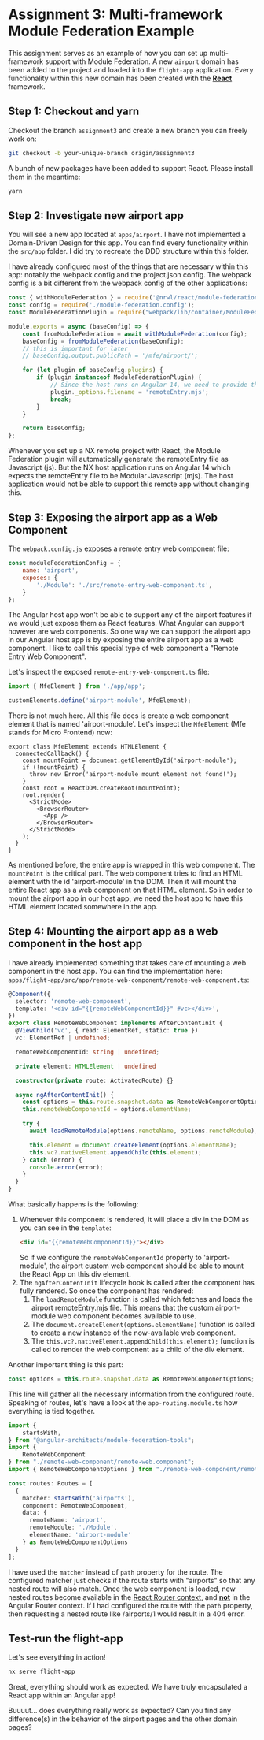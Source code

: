 # Assignment 3: Multi-framework Module Federation Example

This assignment serves as an example of how you can set up multi-framework support with Module Federation.
A new `airport` domain has been added to the project and loaded into the `flight-app` application. Every
functionality within this new domain has been created with the <u>**React**</u> framework.

## Step 1: Checkout and yarn

Checkout the branch `assignment3` and create a new branch you can freely work on:

```bash
git checkout -b your-unique-branch origin/assignment3
```

A bunch of new packages have been added to support React. Please install them in the meantime:

```bash
yarn
```

## Step 2: Investigate new airport app

You will see a new app located at `apps/airport`. I have not implemented a Domain-Driven Design for this app. You
can find every functionality within the `src/app` folder. I did try to recreate the DDD structure
within this folder.

I have already configured most of the things that are necessary within this app: notably the
webpack config and the project.json config. The webpack config is a bit different from the webpack
config of the other applications:

```js
const { withModuleFederation } = require('@nrwl/react/module-federation');
const config = require('./module-federation.config');
const ModuleFederationPlugin = require("webpack/lib/container/ModuleFederationPlugin");

module.exports = async (baseConfig) => {
    const fromModuleFederation = await withModuleFederation(config);
    baseConfig = fromModuleFederation(baseConfig);
    // this is important for later
    // baseConfig.output.publicPath = '/mfe/airport/';

    for (let plugin of baseConfig.plugins) {
        if (plugin instanceof ModuleFederationPlugin) {
            // Since the host runs on Angular 14, we need to provide the remoteEntry file as a modular javascript type
            plugin._options.filename = 'remoteEntry.mjs';
            break;
        }
    }

    return baseConfig;
};
```

Whenever you set up a NX remote project with React, the Module Federation plugin will automatically
generate the remoteEntry file as Javascript (js). But the NX host application runs on Angular 14 which
expects the remoteEntry file to be Modular Javascript (mjs). The host application would not
be able to support this remote app without changing this.

## Step 3: Exposing the airport app as a Web Component

The `webpack.config.js` exposes a remote entry web component file:

```js
const moduleFederationConfig = {
    name: 'airport',
    exposes: {
        './Module': './src/remote-entry-web-component.ts',
    }
};
```

The Angular host app won't be able to support any of the airport features if we would just expose them as
React features. What Angular can support however are web components. So one way we can support the
airport app in our Angular host app is by exposing the entire airport app as a web component. I
like to call this special type of web component a "Remote Entry Web Component".

Let's inspect the exposed `remote-entry-web-component.ts` file:

```ts
import { MfeElement } from './app/app';

customElements.define('airport-module', MfeElement);
```

There is not much here. All this file does is create a web component element that is named
'airport-module'. Let's inspect the `MfeElement` (Mfe stands for Micro Frontend) now:

```tsx
export class MfeElement extends HTMLElement {
  connectedCallback() {
    const mountPoint = document.getElementById('airport-module');
    if (!mountPoint) {
      throw new Error('airport-module mount element not found!');
    }
    const root = ReactDOM.createRoot(mountPoint);
    root.render(
      <StrictMode>
        <BrowserRouter>
          <App />
        </BrowserRouter>
      </StrictMode>
    );
  }
}
```

As mentioned before, the entire app is wrapped in this web component. The `mountPoint` is the
critical part. The web component tries to find an HTML element with the id 'airport-module' in
the DOM. Then it will mount the entire React app as a web component on that HTML element. So in
order to mount the airport app in our host app, we need the host app to have this HTML element
located somewhere in the app.

## Step 4: Mounting the airport app as a web component in the host app

I have already implemented something that takes care of mounting a web component in the host app.
You can find the implementation here: `apps/flight-app/src/app/remote-web-component/remote-web-component.ts`:

```ts
@Component({
  selector: 'remote-web-component',
  template: '<div id="{{remoteWebComponentId}}" #vc></div>',
})
export class RemoteWebComponent implements AfterContentInit {
  @ViewChild('vc', { read: ElementRef, static: true })
  vc: ElementRef | undefined;

  remoteWebComponentId: string | undefined;

  private element: HTMLElement | undefined

  constructor(private route: ActivatedRoute) {}

  async ngAfterContentInit() {
    const options = this.route.snapshot.data as RemoteWebComponentOptions;
    this.remoteWebComponentId = options.elementName;

    try {
      await loadRemoteModule(options.remoteName, options.remoteModule);

      this.element = document.createElement(options.elementName);
      this.vc?.nativeElement.appendChild(this.element);
    } catch (error) {
      console.error(error);
    }
  }
}
```

What basically happens is the following:

1. Whenever this component is rendered, it will place a div in the DOM as you can see in the
   `template`: 
   ```html
   <div id="{{remoteWebComponentId}}"></div>
   ```
   So if we configure the `remoteWebComponentId` property to 'airport-module', the airport custom web
   component should be able to mount the React App on this div element.
2. The `ngAfterContentInit` lifecycle hook is called after the component has fully rendered.
   So once the component has rendered:
   1. The `loadRemoteModule` function is called which fetches and loads the airport remoteEntry.mjs file.
      This means that the custom airport-module web component becomes available to use.
   2. The `document.createElement(options.elementName)` function is called to create a new
      instance of the now-available web component.
   3. The `this.vc?.nativeElement.appendChild(this.element);` function is called to render the
      web component as a child of the div element.

Another important thing is this part:

```ts
const options = this.route.snapshot.data as RemoteWebComponentOptions;
```

This line will gather all the necessary information from the configured route. Speaking of 
routes, let's have a look at the `app-routing.module.ts` how everything is tied together.

```ts
import {
    startsWith,
} from "@angular-architects/module-federation-tools";
import {
    RemoteWebComponent
} from "./remote-web-component/remote-web.component";
import { RemoteWebComponentOptions } from "./remote-web-component/remote-web-component.options";

const routes: Routes = [ 
  {
    matcher: startsWith('airports'),
    component: RemoteWebComponent,
    data: {
      remoteName: 'airport',
      remoteModule: './Module',
      elementName: 'airport-module'
    } as RemoteWebComponentOptions
  }
];
```

I have used the `matcher` instead of `path` property for the route. The configured matcher just
checks if the route starts with "airports" so that any nested route will also match. Once the
web component is loaded, new nested routes become available in the <u>React Router context</u>,
and <u>**not**</u> in the Angular Router context. If I had configured the route with the `path` property,
then requesting a nested route like /airports/1 would result in a 404 error.

## Test-run the flight-app

Let's see everything in action!

```bash
nx serve flight-app
```

Great, everything should work as expected. We have truly encapsulated a React app within an Angular
app!

Buuuut... does everything really work as expected? Can you find any difference(s) in the behavior of
the airport pages and the other domain pages?
